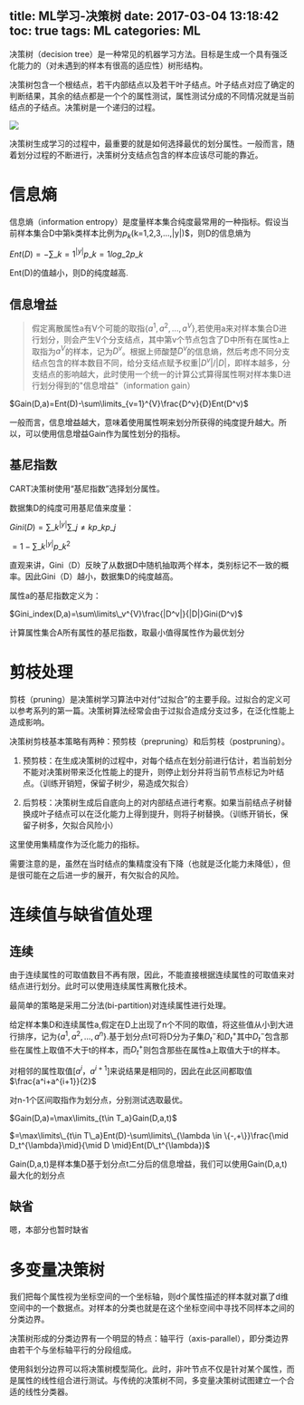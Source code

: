 title: ML学习-决策树
date: 2017-03-04 13:18:42
toc: true
tags: ML
categories: ML
---

决策树（decision tree）是一种常见的机器学习方法。目标是生成一个具有强泛化能力的（对未遇到的样本有很高的适应性）树形结构。

决策树包含一个根结点，若干内部结点以及若干叶子结点。叶子结点对应了确定的判断结果，其余的结点都是一个个的属性测试，属性测试分成的不同情况就是当前结点的子结点。决策树是一个递归的过程。

![](http://peihao.space/img/article/ml-intro4-1.png)

决策树生成学习的过程中，最重要的就是如何选择最优的划分属性。一般而言，随着划分过程的不断进行，决策树分支结点包含的样本应该尽可能的靠近。

<!--more-->

# 信息熵 #

信息熵（information entropy）是度量样本集合纯度最常用的一种指标。假设当前样本集合D中第k类样本比例为$p_{k}$(k=1,2,3,...,|y|)$，则D的信息熵为

$Ent(D)=-\sum\limits\_{k=1}^{|y|}p\_{k=1}log\_2p\_{k}$

Ent(D)的值越小，则D的纯度越高.

## 信息增益 ##

>假定离散属性a有V个可能的取指{$a^1,a^2,...,a^V$},若使用a来对样本集合D进行划分，则会产生V个分支结点，其中第v个节点包含了D中所有在属性a上取指为$a^V$的样本，记为$D^v$。根据上师酸楚$D^v$的信息熵，然后考虑不同分支结点包含的样本数目不同，给分支结点赋予权重$|D^v|/|D|$，即样本越多，分支结点的影响越大，此时使用一个统一的计算公式算得属性啊对样本集D进行划分得到的"信息增益"（information gain）

$Gain(D,a)=Ent(D)-\sum\limits_{v=1}^{V}\frac{D^v}{D}Ent(D^v)$

一般而言，信息增益越大，意味着使用属性啊来划分所获得的纯度提升越大。所以，可以使用信息增益Gain作为属性划分的指标。

## 基尼指数 ##

CART决策树使用“基尼指数”选择划分属性。

数据集D的纯度可用基尼值来度量：

$Gini(D)=\sum\limits\_k^{|y|}\sum\limits\_{j\neq k}p\_kp\_j$

$=1-\sum\limits\_k^{|y|}p\_{k}^2$

直观来讲，Gini（D）反映了从数据D中随机抽取两个样本，类别标记不一致的概率。因此Gini（D）越小，数据集D的纯度越高。

属性a的基尼指数定义为：

$Gini_index(D,a)=\sum\limits\_v^{V}\frac{|D^v|}{|D|}Gini(D^v)$

计算属性集合A所有属性的基尼指数，取最小值得属性作为最优划分

# 剪枝处理 #

剪枝（pruning）是决策树学习算法中对付“过拟合”的主要手段。过拟合的定义可以参考系列的第一篇。决策树算法经常会由于过拟合造成分支过多，在泛化性能上造成影响。

决策树剪枝基本策略有两种：预剪枝（prepruning）和后剪枝（postpruning）。

1. 预剪枝：在生成决策树的过程中，对每个结点在划分前进行估计，若当前划分不能对决策树带来泛化性能上的提升，则停止划分并将当前节点标记为叶结点。（训练开销短，保留子树少，易造成欠拟合）

2. 后剪枝：决策树生成后自底向上的对内部结点进行考察。如果当前结点子树替换成叶子结点可以在泛化能力上得到提升，则将子树替换。（训练开销长，保留子树多，欠拟合风险小）

这里使用集精度作为泛化能力的指标。

需要注意的是，虽然在当时结点的集精度没有下降（也就是泛化能力未降低），但是很可能在之后进一步的展开，有欠拟合的风险。


# 连续值与缺省值处理 #

## 连续 ##

由于连续属性的可取值数目不再有限，因此，不能直接根据连续属性的可取值来对结点进行划分。此时可以使用连续属性离散化技术。

最简单的策略是采用二分法(bi-partition)对连续属性进行处理。

给定样本集D和连续属性a,假定在D上出现了n个不同的取值，将这些值从小到大进行排序，记为$\{a^1,a^2,...,a^n\}$.基于划分点t可将D分为子集$D_t^-$和$D_t^+$其中$D_t^-$包含那些在属性上取值不大于t的样本，而$D_t^+$则包含那些在属性a上取值大于t的样本。

对相邻的属性取值[$a^i，a^{i+1}$]来说结果是相同的，因此在此区间都取值$\frac{a^i+a^{i+1}}{2}$

对n-1个区间取指作为划分点，分别测试选取最优。

$Gain(D,a)=\max\limits_{t\in T_a}Gain(D,a,t)$

$=\max\limits\_{t\in T\_a}Ent(D)-\sum\limits\_{\lambda \in \{-,+\}}\frac{\mid D_t^{\lambda}\mid}{\mid D \mid}Ent(D\_t^{\lambda})$

Gain(D,a,t)是样本集D基于划分点t二分后的信息增益，我们可以使用Gain(D,a,t)最大化的划分点

## 缺省 ##

嗯，本部分也暂时缺省

# 多变量决策树 #

我们把每个属性视为坐标空间的一个坐标轴，则d个属性描述的样本就对赢了d维空间中的一个数据点。对样本的分类也就是在这个坐标空间中寻找不同样本之间的分类边界。

决策树形成的分类边界有一个明显的特点：轴平行（axis-parallel），即分类边界由若干个与坐标轴平行的分段组成。

使用斜划分边界可以将决策树模型简化。此时，非叶节点不仅是针对某个属性，而是属性的线性组合进行测试。与传统的决策树不同，多变量决策树试图建立一个合适的线性分类器。
